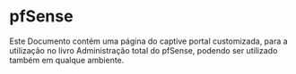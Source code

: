 # pfSense
Este Documento contém uma página do captive portal customizada, para a utilização no livro Administração total do pfSense, podendo ser utilizado também em qualque ambiente.
